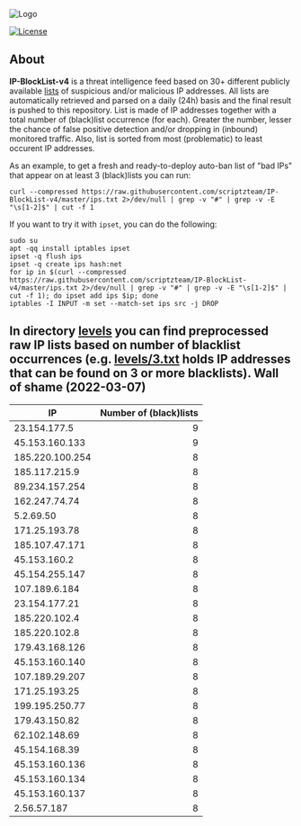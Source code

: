 ![Logo](https://i.imgur.com/PyKLAe7.png)

[![License](https://img.shields.io/badge/license-The_Unlicense-red.svg)](https://unlicense.org/)

About
----

**IP-BlockList-v4** is a threat intelligence feed based on 30+ different publicly available [lists](https://github.com/stamparm/maltrail) of suspicious and/or malicious IP addresses. All lists are automatically retrieved and parsed on a daily (24h) basis and the final result is pushed to this repository. List is made of IP addresses together with a total number of (black)list occurrence (for each). Greater the number, lesser the chance of false positive detection and/or dropping in (inbound) monitored traffic. Also, list is sorted from most (problematic) to least occurent IP addresses.

As an example, to get a fresh and ready-to-deploy auto-ban list of "bad IPs" that appear on at least 3 (black)lists you can run:

```
curl --compressed https://raw.githubusercontent.com/scriptzteam/IP-BlockList-v4/master/ips.txt 2>/dev/null | grep -v "#" | grep -v -E "\s[1-2]$" | cut -f 1
```

If you want to try it with `ipset`, you can do the following:

```
sudo su
apt -qq install iptables ipset
ipset -q flush ips
ipset -q create ips hash:net
for ip in $(curl --compressed https://raw.githubusercontent.com/scriptzteam/IP-BlockList-v4/master/ips.txt 2>/dev/null | grep -v "#" | grep -v -E "\s[1-2]$" | cut -f 1); do ipset add ips $ip; done
iptables -I INPUT -m set --match-set ips src -j DROP
```

In directory [levels](levels) you can find preprocessed raw IP lists based on number of blacklist occurrences (e.g. [levels/3.txt](levels/3.txt) holds IP addresses that can be found on 3 or more blacklists).
Wall of shame (2022-03-07)
----

|IP|Number of (black)lists|
|---|--:|
23.154.177.5|9
45.153.160.133|9
185.220.100.254|8
185.117.215.9|8
89.234.157.254|8
162.247.74.74|8
5.2.69.50|8
171.25.193.78|8
185.107.47.171|8
45.153.160.2|8
45.154.255.147|8
107.189.6.184|8
23.154.177.21|8
185.220.102.4|8
185.220.102.8|8
179.43.168.126|8
45.153.160.140|8
107.189.29.207|8
171.25.193.25|8
199.195.250.77|8
179.43.150.82|8
62.102.148.69|8
45.154.168.39|8
45.153.160.136|8
45.153.160.134|8
45.153.160.137|8
2.56.57.187|8
